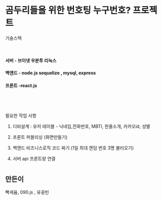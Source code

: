 # 곰두리들을 위한 번호팅 누구번호? 프로젝트

기술스택

<br>

#### 서버 - 브이넷 우분투 리눅스

#### 백엔드 - node.js sequelize , mysql, express

#### 프론트 -react.js

<br>

#

필요한 작업 사항

1. 디비설계 : 유저 테이블 - 닉네임,전화번호, MBTI, 한줄소개, 카카오id, 성별
   <br>

2. 프론트 퍼블리싱 (화면만들기)

3. 백엔드 비즈니스로직 코드 짜기 (1일 최대 랜덤 번호 3명 불러오기)

4. 서버 api 프론트랑 연결

#

## 만든이

빡세윰, 090.js , 유꽁빈
